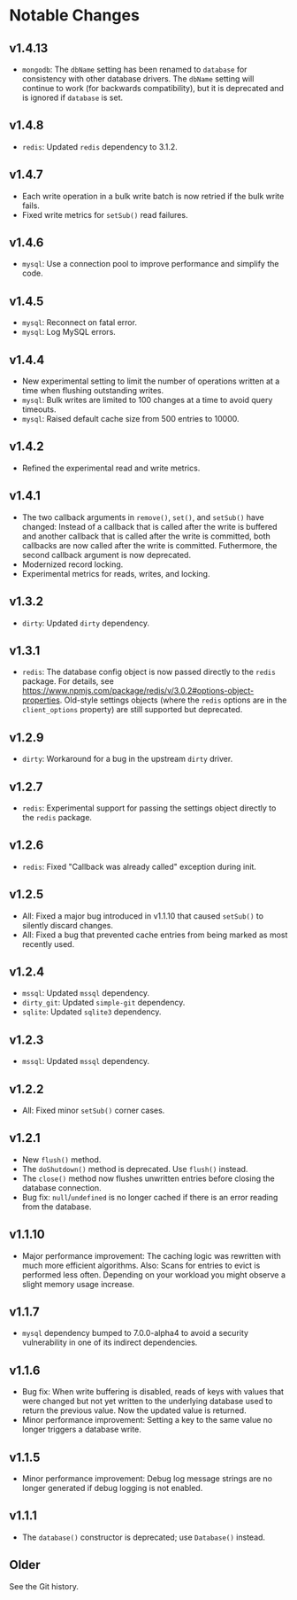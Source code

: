 # Notable Changes

## v1.4.13

* `mongodb`: The `dbName` setting has been renamed to `database` for consistency
  with other database drivers. The `dbName` setting will continue to work (for
  backwards compatibility), but it is deprecated and is ignored if `database` is
  set.

## v1.4.8

* `redis`: Updated `redis` dependency to 3.1.2.

## v1.4.7

* Each write operation in a bulk write batch is now retried if the bulk write
  fails.
* Fixed write metrics for `setSub()` read failures.

## v1.4.6

* `mysql`: Use a connection pool to improve performance and simplify the code.

## v1.4.5

* `mysql`: Reconnect on fatal error.
* `mysql`: Log MySQL errors.

## v1.4.4

* New experimental setting to limit the number of operations written at a time
  when flushing outstanding writes.
* `mysql`: Bulk writes are limited to 100 changes at a time to avoid query
  timeouts.
* `mysql`: Raised default cache size from 500 entries to 10000.

## v1.4.2

* Refined the experimental read and write metrics.

## v1.4.1

* The two callback arguments in `remove()`, `set()`, and `setSub()` have
  changed: Instead of a callback that is called after the write is buffered and
  another callback that is called after the write is committed, both callbacks
  are now called after the write is committed. Futhermore, the second callback
  argument is now deprecated.
* Modernized record locking.
* Experimental metrics for reads, writes, and locking.

## v1.3.2

* `dirty`: Updated `dirty` dependency.

## v1.3.1

* `redis`: The database config object is now passed directly to the `redis`
  package. For details, see
  https://www.npmjs.com/package/redis/v/3.0.2#options-object-properties.
  Old-style settings objects (where the `redis` options are in the
  `client_options` property) are still supported but deprecated.

## v1.2.9

* `dirty`: Workaround for a bug in the upstream `dirty` driver.

## v1.2.7

* `redis`: Experimental support for passing the settings object directly to the
  `redis` package.

## v1.2.6

* `redis`: Fixed "Callback was already called" exception during init.

## v1.2.5

* All: Fixed a major bug introduced in v1.1.10 that caused `setSub()` to
  silently discard changes.
* All: Fixed a bug that prevented cache entries from being marked as most
  recently used.

## v1.2.4

* `mssql`: Updated `mssql` dependency.
* `dirty_git`: Updated `simple-git` dependency.
* `sqlite`: Updated `sqlite3` dependency.

## v1.2.3

* `mssql`: Updated `mssql` dependency.

## v1.2.2

* All: Fixed minor `setSub()` corner cases.

## v1.2.1

* New `flush()` method.
* The `doShutdown()` method is deprecated. Use `flush()` instead.
* The `close()` method now flushes unwritten entries before closing the database
  connection.
* Bug fix: `null`/`undefined` is no longer cached if there is an error reading
  from the database.

## v1.1.10

* Major performance improvement: The caching logic was rewritten with much more
  efficient algorithms. Also: Scans for entries to evict is performed less
  often. Depending on your workload you might observe a slight memory usage
  increase.

## v1.1.7

* `mysql` dependency bumped to 7.0.0-alpha4 to avoid a security vulnerability in
  one of its indirect dependencies.

## v1.1.6

* Bug fix: When write buffering is disabled, reads of keys with values that were
  changed but not yet written to the underlying database used to return the
  previous value. Now the updated value is returned.
* Minor performance improvement: Setting a key to the same value no longer
  triggers a database write.

## v1.1.5

* Minor performance improvement: Debug log message strings are no longer
  generated if debug logging is not enabled.

## v1.1.1

* The `database()` constructor is deprecated; use `Database()` instead.

## Older

See the Git history.
